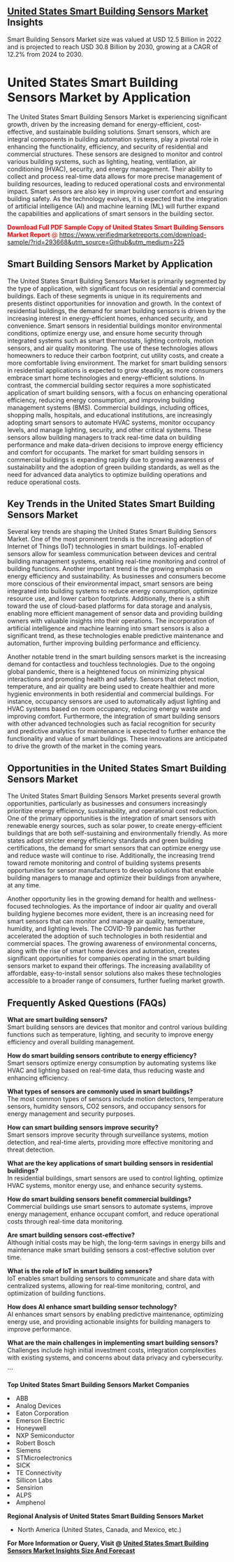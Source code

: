 <h2><a href="https://www.verifiedmarketreports.com/download-sample/?rid=293668&amp;utm_source=Github&amp;utm_medium=225" target="_blank">United States Smart Building Sensors Market</a> Insights</h2><p>Smart Building Sensors Market size was valued at USD 12.5 Billion in 2022 and is projected to reach USD 30.8 Billion by 2030, growing at a CAGR of 12.2% from 2024 to 2030.</p><p> <h1>United States Smart Building Sensors Market by Application</h1> <p>The United States Smart Building Sensors Market is experiencing significant growth, driven by the increasing demand for energy-efficient, cost-effective, and sustainable building solutions. Smart sensors, which are integral components in building automation systems, play a pivotal role in enhancing the functionality, efficiency, and security of residential and commercial structures. These sensors are designed to monitor and control various building systems, such as lighting, heating, ventilation, air conditioning (HVAC), security, and energy management. Their ability to collect and process real-time data allows for more precise management of building resources, leading to reduced operational costs and environmental impact. Smart sensors are also key in improving user comfort and ensuring building safety. As the technology evolves, it is expected that the integration of artificial intelligence (AI) and machine learning (ML) will further expand the capabilities and applications of smart sensors in the building sector. <p><span class=""><span style="color: #ff0000;"><strong>Download Full PDF Sample Copy of United States Smart Building Sensors Market Report</strong> @ </span><a href="https://www.verifiedmarketreports.com/download-sample/?rid=293668&amp;utm_source=Github&amp;utm_medium=225" target="_blank">https://www.verifiedmarketreports.com/download-sample/?rid=293668&amp;utm_source=Github&amp;utm_medium=225</a></span></p></p> <h2>Smart Building Sensors Market by Application</h2> <p>The United States Smart Building Sensors Market is primarily segmented by the type of application, with significant focus on residential and commercial buildings. Each of these segments is unique in its requirements and presents distinct opportunities for innovation and growth. In the context of residential buildings, the demand for smart building sensors is driven by the increasing interest in energy-efficient homes, enhanced security, and convenience. Smart sensors in residential buildings monitor environmental conditions, optimize energy use, and ensure home security through integrated systems such as smart thermostats, lighting controls, motion sensors, and air quality monitoring. The use of these technologies allows homeowners to reduce their carbon footprint, cut utility costs, and create a more comfortable living environment. The market for smart building sensors in residential applications is expected to grow steadily, as more consumers embrace smart home technologies and energy-efficient solutions. In contrast, the commercial building sector requires a more sophisticated application of smart building sensors, with a focus on enhancing operational efficiency, reducing energy consumption, and improving building management systems (BMS). Commercial buildings, including offices, shopping malls, hospitals, and educational institutions, are increasingly adopting smart sensors to automate HVAC systems, monitor occupancy levels, and manage lighting, security, and other critical systems. These sensors allow building managers to track real-time data on building performance and make data-driven decisions to improve energy efficiency and comfort for occupants. The market for smart building sensors in commercial buildings is expanding rapidly due to growing awareness of sustainability and the adoption of green building standards, as well as the need for advanced data analytics to optimize building operations and reduce operational costs. <h2>Key Trends in the United States Smart Building Sensors Market</h2> <p>Several key trends are shaping the United States Smart Building Sensors Market. One of the most prominent trends is the increasing adoption of Internet of Things (IoT) technologies in smart buildings. IoT-enabled sensors allow for seamless communication between devices and central building management systems, enabling real-time monitoring and control of building functions. Another important trend is the growing emphasis on energy efficiency and sustainability. As businesses and consumers become more conscious of their environmental impact, smart sensors are being integrated into building systems to reduce energy consumption, optimize resource use, and lower carbon footprints. Additionally, there is a shift toward the use of cloud-based platforms for data storage and analysis, enabling more efficient management of sensor data and providing building owners with valuable insights into their operations. The incorporation of artificial intelligence and machine learning into smart sensors is also a significant trend, as these technologies enable predictive maintenance and automation, further improving building performance and efficiency. <p>Another notable trend in the smart building sensors market is the increasing demand for contactless and touchless technologies. Due to the ongoing global pandemic, there is a heightened focus on minimizing physical interactions and promoting health and safety. Sensors that detect motion, temperature, and air quality are being used to create healthier and more hygienic environments in both residential and commercial buildings. For instance, occupancy sensors are used to automatically adjust lighting and HVAC systems based on room occupancy, reducing energy waste and improving comfort. Furthermore, the integration of smart building sensors with other advanced technologies such as facial recognition for security and predictive analytics for maintenance is expected to further enhance the functionality and value of smart buildings. These innovations are anticipated to drive the growth of the market in the coming years. <h2>Opportunities in the United States Smart Building Sensors Market</h2> <p>The United States Smart Building Sensors Market presents several growth opportunities, particularly as businesses and consumers increasingly prioritize energy efficiency, sustainability, and operational cost reduction. One of the primary opportunities is the integration of smart sensors with renewable energy sources, such as solar power, to create energy-efficient buildings that are both self-sustaining and environmentally friendly. As more states adopt stricter energy efficiency standards and green building certifications, the demand for smart sensors that can optimize energy use and reduce waste will continue to rise. Additionally, the increasing trend toward remote monitoring and control of building systems presents opportunities for sensor manufacturers to develop solutions that enable building managers to manage and optimize their buildings from anywhere, at any time. <p>Another opportunity lies in the growing demand for health and wellness-focused technologies. As the importance of indoor air quality and overall building hygiene becomes more evident, there is an increasing need for smart sensors that can monitor and manage air quality, temperature, humidity, and lighting levels. The COVID-19 pandemic has further accelerated the adoption of such technologies in both residential and commercial spaces. The growing awareness of environmental concerns, along with the rise of smart home devices and automation, creates significant opportunities for companies operating in the smart building sensors market to expand their offerings. The increasing availability of affordable, easy-to-install sensor solutions also makes these technologies accessible to a broader range of consumers, further fueling market growth. <h2>Frequently Asked Questions (FAQs)</h2> <p><strong>What are smart building sensors?</strong><br>Smart building sensors are devices that monitor and control various building functions such as temperature, lighting, and security to improve energy efficiency and overall building management.</p> <p><strong>How do smart building sensors contribute to energy efficiency?</strong><br>Smart sensors optimize energy consumption by automating systems like HVAC and lighting based on real-time data, thus reducing waste and enhancing efficiency.</p> <p><strong>What types of sensors are commonly used in smart buildings?</strong><br>The most common types of sensors include motion detectors, temperature sensors, humidity sensors, CO2 sensors, and occupancy sensors for energy management and security purposes.</p> <p><strong>How can smart building sensors improve security?</strong><br>Smart sensors improve security through surveillance systems, motion detection, and real-time alerts, providing more effective monitoring and threat detection.</p> <p><strong>What are the key applications of smart building sensors in residential buildings?</strong><br>In residential buildings, smart sensors are used to control lighting, optimize HVAC systems, monitor energy use, and enhance security systems.</p> <p><strong>How do smart building sensors benefit commercial buildings?</strong><br>Commercial buildings use smart sensors to automate systems, improve energy management, enhance occupant comfort, and reduce operational costs through real-time data monitoring.</p> <p><strong>Are smart building sensors cost-effective?</strong><br>Although initial costs may be high, the long-term savings in energy bills and maintenance make smart building sensors a cost-effective solution over time.</p> <p><strong>What is the role of IoT in smart building sensors?</strong><br>IoT enables smart building sensors to communicate and share data with centralized systems, allowing for real-time monitoring, control, and optimization of building functions.</p> <p><strong>How does AI enhance smart building sensor technology?</strong><br>AI enhances smart sensors by enabling predictive maintenance, optimizing energy use, and providing actionable insights for building managers to improve performance.</p> <p><strong>What are the main challenges in implementing smart building sensors?</strong><br>Challenges include high initial investment costs, integration complexities with existing systems, and concerns about data privacy and cybersecurity.</p> ```</p><p><strong>Top United States Smart Building Sensors Market Companies</strong></p><div data-test-id=""><p><li>ABB</li><li> Analog Devices</li><li> Eaton Corporation</li><li> Emerson Electric</li><li> Honeywell</li><li> NXP Semiconductor</li><li> Robert Bosch</li><li> Siemens</li><li> STMicroelectronics</li><li> SICK</li><li> TE Connectivity</li><li> Sillicon Labs</li><li> Sensirion</li><li> ALPS</li><li> Amphenol</li></p><div><strong>Regional Analysis of&nbsp;United States Smart Building Sensors Market</strong></div><ul><li dir="ltr"><p dir="ltr">North America&nbsp;(United States, Canada, and Mexico, etc.)</p></li></ul><p><strong>For More Information or Query, Visit @&nbsp;</strong><strong><a href="https://www.verifiedmarketreports.com/product/smart-building-sensors-market/?utm_source=Github&amp;utm_medium=225" target="_blank">United States Smart Building Sensors Market Insights Size And Forecast</a></strong></p></div>
